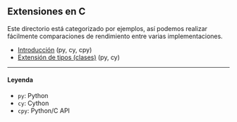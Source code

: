 ## Extensiones en C
Este directorio está categorizado por ejemplos, así podemos realizar fácilmente comparaciones de rendimiento entre varias implementaciones.

- [Introducción](https://github.com/mondeja/fullstack/tree/master/backend/src/022-extensiones_en_c/001-intro) (py, cy, cpy)
- [Extensión de tipos (clases)](https://github.com/mondeja/fullstack/tree/master/backend/src/022-extensiones_en_c/002-extension_por_tipos) (py, cy)

_______________________________

#### Leyenda
- `py`: Python
- `cy`: Cython
- `cpy`: Python/C API
